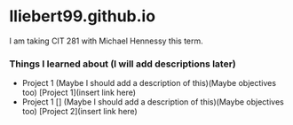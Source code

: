 # lliebert99.github.io

I am taking CIT 281 with Michael Hennessy this term.

### Things I learned about (I will add descriptions later)

- Project 1 (Maybe I should add a description of this)(Maybe objectives too)
  [Project 1](insert link here)
- Project 1 [] (Maybe I should add a description of this)(Maybe objectives too)
  [Project 2](insert link here)
